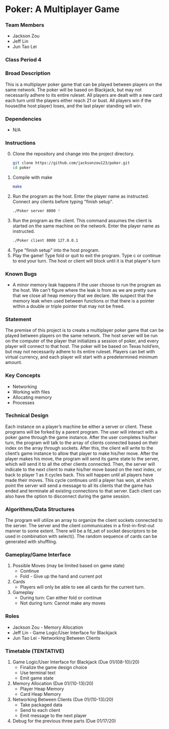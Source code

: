 # Poker: A Multiplayer Game

### Team Members
* Jackson Zou
* Jeff Lin
* Jun Tao Lei

### Class Period 4

### Broad Description
This is a multiplayer poker game that can be played between players on the same network. The poker will be based on Blackjack, but may not necessarily adhere to its entire ruleset. All players are dealt with a new card each turn until the players either reach 21 or bust. All players win if the house(the host player) loses, and the last player standing will win. 

### Dependencies
* N/A

### Instructions
0. Clone the repository and change into the project directory.
   ```bash
   git clone https://github.com/jacksonzou123/poker.git
   cd poker
   ```
1. Compile with make
   ```bash
   make
   ```
2. Run the program as the host. Enter the player name as instructed. Connect any clients before typing "finish setup".
   ```bash
   ./Poker server 8000 ?
   ```
3. Run the program as the client. This command assumes the client is started on the same machine on the network. Enter the player name as instructed.
   ```bash
   ./Poker client 8000 127.0.0.1
   ```
4. Type "finish setup" into the host program.
5. Play the game! Type fold or quit to exit the program. Type c or continue to end your turn. The host or client will block until it is that player's turn
   
### Known Bugs
* A minor memory leak happens if the user choose to run the program as the host. We can't figure where the leak is from as we are pretty sure that we close all heap memory that we declare. We suspect that the memory leak when used between functions or that there is a pointer within a double or triple pointer that may not be freed.

### Statement
The premise of this project is to create a multiplayer poker game that can be played between players on the same network. The host server will be run on the computer of the player that initializes a session of poker, and every player will connect to that host. The poker will be based on Texas hold’em, but may not necessarily adhere to its entire ruleset. Players can bet with virtual currency, and each player will start with a predetermined minimum amount. 

### Key Concepts
* Networking
* Working with files
* Allocating memory
* Processes

### Technical Design
Each instance on a player’s machine be either a server or client. These programs will be forked by a parent program. The user will interact with a poker game through the game instance. After the user completes his/her turn, the program will talk to the array of clients connected based on their index on the array through sockets. After this, the client will write to the client’s game instance to allow that player to make his/her move. After the player makes his move, the program will send its game state to the server, which will send it to all the other clients connected. Then, the server will indicate to the next client to make his/her move based on the next index, or back to player 1 as it cycles back. This will happen until all players have made their moves. This cycle continues until a player has won, at which point the server will send a message to all its clients that the game has ended and terminate all existing connections to that server. Each client can also have the option to disconnect during the game session. 

### Algorithms/Data Structures
The program will utilize an array to organize the client sockets connected to the server. The server and the client communicates in a first-in-first-out manner to some extent. There will be a fd_set of socket descriptors to be used in combination with select(). The random sequence of cards can be generated with shuffling. 

### Gameplay/Game Interface
1. Possible Moves (may be limited based on game state)
    * Continue
    * Fold - Give up the hand and current pot
2. Cards 
    * Players will only be able to see all cards for the current turn.
3. Gameplay
    * During turn: Can either fold or continue
    * Not during turn: Cannot make any moves
 
### Roles
* Jackson Zou - Memory Allocation
* Jeff Lin - Game Logic/User Interface for Blackjack
* Jun Tao Lei - Networking Between Clients

### Timetable (TENTATIVE)
1. Game Logic/User Interface for Blackjack (Due 01/(08-10)/20)
    * Finalize the game design choice
    * Use terminal text
    * Emit game state
2. Memory Allocation (Due 01/(10-13)/20)
    * Player Heap Memory
    * Card Heap Memory
3. Networking Between Clients (Due 01/(10-13)/20)
    * Take packaged data
    * Send to each client
    * Emit message to the next player
4. Debug for the previous three parts (Due 01/17/20)



